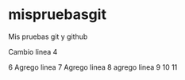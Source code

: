 # mispruebasgit
Mis pruebas git y github

Cambio linea 4

6
Agrego linea 7
Agrego linea 8
agrego linea 9
10
11
